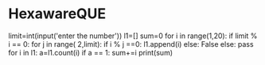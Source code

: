 # HexawareQUE

limit=int(input('enter the number'))
l1=[]
sum=0
for i in range(1,20):
   if limit % i == 0:
        for j in range( 2,limit):
            if i % j ==0:
                l1.append(i)
            else:
                False
   else:
       pass
for i in l1:
    a=l1.count(i)
    if a == 1:
        sum+=i
print(sum)
